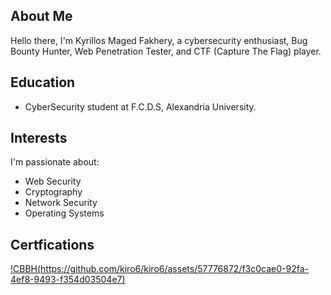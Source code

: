 ## About Me

Hello there, I'm Kyrillos Maged Fakhery, a cybersecurity enthusiast, Bug Bounty Hunter, Web Penetration Tester, and CTF (Capture The Flag) player.

## Education

- CyberSecurity student at F.C.D.S, Alexandria University.

## Interests

I'm passionate about:

- Web Security
- Cryptography
- Network Security
- Operating Systems


## Certfications 
[!CBBH(https://github.com/kiro6/kiro6/assets/57776872/f3c0cae0-92fa-4ef8-9493-f354d03504e7)](https://academy.hackthebox.com/achievement/badge/f3bd0f29-5247-11ee-acfc-bea50ffe6cb4)
